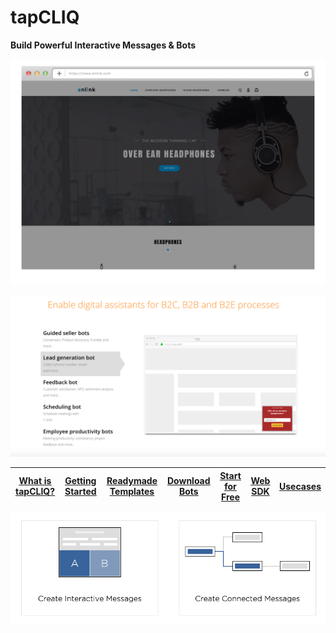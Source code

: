 # tapCLIQ
<b>Build Powerful Interactive Messages & Bots</b>

<p align="center">
  <a href="https://www.tapcliq.com"><img src="assets/poster-ad-dynamic.gif" />
</p>
  
<p align="center">
  <a href="https://www.tapcliq.com"><img src="assets/leadgen-bot.png" />
</p>



| [What is tapCLIQ?](https://www.tapcliq.com/) | [Getting Started](https://www.tapcliq.com/supportdoc) | [Readymade Templates](https://www.tapcliq.com/supportdoc#readymade-templates) | [Download Bots](https://www.tapcliq.com/botmarket) | [Start for Free](https://webportal.tapcliq.com/tapcliqweb/signup) | [Web SDK](https://www.tapcliq.com/supportdoc?catid=49) | [Usecases](https://www.tapcliq.com/usecases)
|---|---|---|---|---|---|---|


<p align="center">
  <a href="https://www.tapcliq.com/supportdoc"><img src="assets/connected_messages.png" />
</p>


